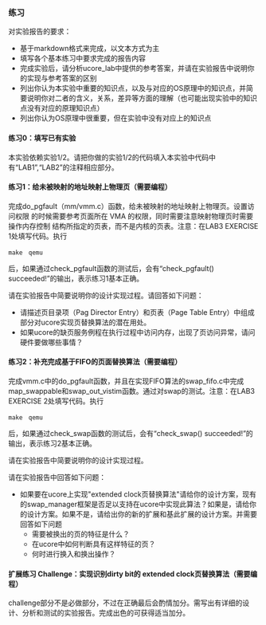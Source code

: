 ### 练习

对实验报告的要求：
 - 基于markdown格式来完成，以文本方式为主
 - 填写各个基本练习中要求完成的报告内容
 - 完成实验后，请分析ucore_lab中提供的参考答案，并请在实验报告中说明你的实现与参考答案的区别
 - 列出你认为本实验中重要的知识点，以及与对应的OS原理中的知识点，并简要说明你对二者的含义，关系，差异等方面的理解（也可能出现实验中的知识点没有对应的原理知识点）
 - 列出你认为OS原理中很重要，但在实验中没有对应上的知识点
 
#### 练习0：填写已有实验

本实验依赖实验1/2。请把你做的实验1/2的代码填入本实验中代码中有“LAB1”,“LAB2”的注释相应部分。

#### 练习1：给未被映射的地址映射上物理页（需要编程）

完成do\_pgfault（mm/vmm.c）函数，给未被映射的地址映射上物理页。设置访问权限
的时候需要参考页面所在 VMA
的权限，同时需要注意映射物理页时需要操作内存控制
结构所指定的页表，而不是内核的页表。注意：在LAB3 EXERCISE
1处填写代码。执行
```
make　qemu
```
后，如果通过check\_pgfault函数的测试后，会有“check\_pgfault()
succeeded!”的输出，表示练习1基本正确。

请在实验报告中简要说明你的设计实现过程。请回答如下问题：

 - 请描述页目录项（Pag Director Entry）和页表（Page Table Entry）中组成部分对ucore实现页替换算法的潜在用处。
 - 如果ucore的缺页服务例程在执行过程中访问内存，出现了页访问异常，请问硬件要做哪些事情？

#### 练习2：补充完成基于FIFO的页面替换算法（需要编程）

完成vmm.c中的do\_pgfault函数，并且在实现FIFO算法的swap\_fifo.c中完成map\_swappable和swap\_out\_vistim函数。通过对swap的测试。注意：在LAB3
EXERCISE 2处填写代码。执行
```
make　qemu
```
后，如果通过check\_swap函数的测试后，会有“check\_swap()
succeeded!”的输出，表示练习2基本正确。

请在实验报告中简要说明你的设计实现过程。

请在实验报告中回答如下问题：

 - 如果要在ucore上实现"extended clock页替换算法"请给你的设计方案，现有的swap_manager框架是否足以支持在ucore中实现此算法？如果是，请给你的设计方案。如果不是，请给出你的新的扩展和基此扩展的设计方案。并需要回答如下问题
   - 需要被换出的页的特征是什么？
   - 在ucore中如何判断具有这样特征的页？
   - 何时进行换入和换出操作？


#### 扩展练习 Challenge：实现识别dirty bit的 extended clock页替换算法（需要编程）

challenge部分不是必做部分，不过在正确最后会酌情加分。需写出有详细的设计、分析和测试的实验报告。完成出色的可获得适当加分。
